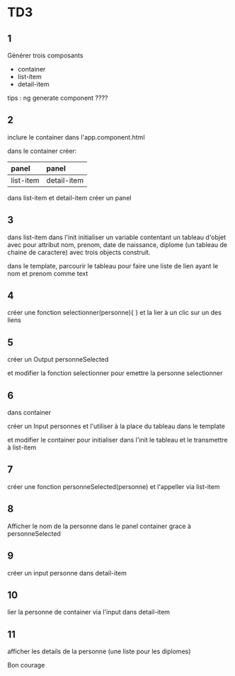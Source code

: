 # TD3


## 1

Générer trois composants 

- container
- list-item
- detail-item

tips : ng generate component ????


## 2

inclure le container dans l'app.component.html

dans le container créer:


| panel          | panel         
| :------------- | :-------------  
| list-item      | detail-item  
      

dans list-item et detail-item créer un panel


## 3

dans list-item dans l'init initialiser un variable contentant un tableau d'objet
avec pour attribut nom, prenom, date de naissance, diplome (un tableau de chaine de caractere)
avec trois objects construit.

dans le template, parcourir le tableau pour faire une liste de lien ayant le nom et prenom comme text


## 4 

créer une fonction selectionner(personne){
}
et la lier à un clic sur un des liens

## 5

créer un Output personneSelected

et modifier la fonction selectionner pour emettre la personne selectionner



## 6
dans container

créer un Input personnes et l'utiliser à la place du tableau dans le template
 
et modifier le container pour initialiser dans l'init le tableau et le transmettre
à list-item 

## 7

créer  une fonction personneSelected(personne) et l'appeller via list-item

## 8
Afficher le nom de la personne dans le panel container grace à personneSelected

## 9
créer un input personne dans detail-item

## 10 
lier la personne de container via l'input dans detail-item

## 11
afficher les details de la personne (une liste pour les diplomes)


Bon courage
